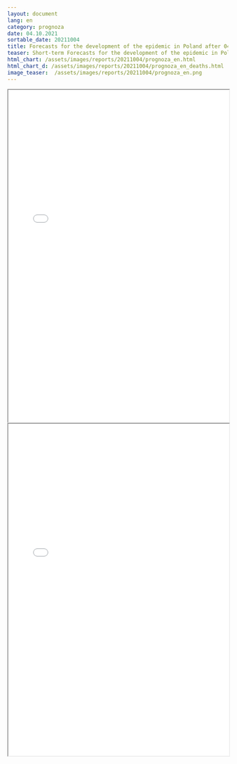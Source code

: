 ```yaml
---
layout: document
lang: en
category: prognoza
date: 04.10.2021
sortable_date: 20211004
title: Forecasts for the development of the epidemic in Poland after 04.10.2021
teaser: Short-term Forecasts for the development of the epidemic in Poland.
html_chart: /assets/images/reports/20211004/prognoza_en.html
html_chart_d: /assets/images/reports/20211004/prognoza_en_deaths.html
image_teaser:  /assets/images/reports/20211004/prognoza_en.png
---
```


<div style="text-align: center" class="row 80%">
    <span class="image fit">
        <iframe src="{{ page.html_chart }}" alt="" style="width: 100%; height:54em;"></iframe>
    </span>
</div>

<div style="text-align: center" class="row 80%">
    <span class="image fit">
        <iframe src="{{ page.html_chart_d }}" alt="" style="width: 100%; height:54em;"></iframe>
    </span>
</div>

